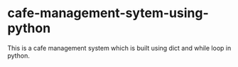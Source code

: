 # cafe-management-sytem-using-python
This is a cafe management system which is built using dict and while loop in python.
